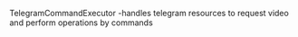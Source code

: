 TelegramCommandExecutor
-handles telegram resources to request video and perform operations by commands